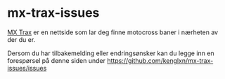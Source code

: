 # mx-trax-issues
[MX Trax](https://mxtrax.glxn.net/) er en nettside som lar deg finne motocross baner i nærheten av der du er.

Dersom du har tilbakemelding eller endringsønsker kan du legge inn en forespørsel på denne siden under https://github.com/kenglxn/mx-trax-issues/issues
